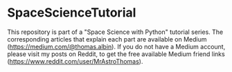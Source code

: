 # SpaceScienceTutorial
This repository is part of a "Space Science with Python" tutorial series. The corresponding articles that explain each part are available on Medium (https://medium.com/@thomas.albin). If you do not have a Medium account, please visit my posts on Reddit, to get the free available Medium friend links (https://www.reddit.com/user/MrAstroThomas).
